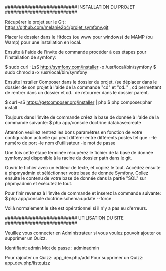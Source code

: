 
##########################    INSTALLATION DU PROJET    ########################## 

Récupérer le projet sur le Git : https://github.com/melanie2b4/projet_symfony.git

Placer le dossier dans le Htdocs (ou www pour windows) de MAMP (ou Wamp) pour une installation en local.

Ensuite à l'aide de l'invite de commande procéder à ces étapes pour l'installation de symfony:

$ sudo curl -LsS http://symfony.com/installer -o /usr/local/bin/symfony
$ sudo chmod a+x /usr/local/bin/symfony

Ensuite Installer Composer dans le dossier du projet.
(se déplacer dans le dossier de son projet à l'aide de la commande "cd" et "cd.." , 
cd permettant de rentrer dans un dossier et cd.. de retourner dans le dossier parent.

$ curl -sS https://getcomposer.org/installer | php
$ php composer.phar install


Toujours dans l'invite de commande créez la base de donnée à l'aide de la commande suivante:
$ php app/console doctrine:database:create

Attention veuillez rentrez les bons paramètres en fonction de votre configuration actuelle 
qui peut différer entre différents postes tel que :
-le numéro de port
-le nom d'utilisateur 
-le mot de passe

Une fois cette étape terminée récupérez le fichier de la base de donnée symfony.sql disponible à la racine du dossier path 
dans le git.

Ouvrir le fichier avec un éditeur de texte, et copiez le tout.
Accédez ensuite à phpmyadmin et séléctionner votre base de donnée Symfony.
Collez ensuite le contenu de votre base de donnée dans la partie "SQL" sur phpmyadmin et éxécutez le tout.

Pour finir revenez à l'invite de commande et inserez la commande suivante: 
$ php app/console doctrine:schema:update --force

Voilà normalement le site est opérationnel si il n'y a pas eu d'erreurs.


##########################    UTILISATION DU SITE    ########################## 

Veuillez vous connecter en Administrateur si vous voulez pouvoir ajouter ou supprimer un Quizz.

Identifiant: admin
Mot de passe : adminadmin

Pour rajouter un Quizz: app_dev.php/add
Pour supprimer un Quizz: app_dev.php/listquizz   
